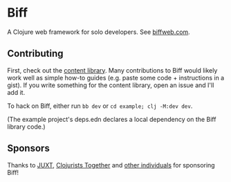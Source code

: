 # Biff

A Clojure web framework for solo developers. See [biffweb.com](https://biffweb.com).

## Contributing

First, check out the [content library](https://biffweb.com/docs/library/). Many
contributions to Biff would likely work well as simple how-to guides (e.g. paste some
code + instructions in a gist). If you write something for the content library, open an issue
and I'll add it.

To hack on Biff, either run `bb dev` or `cd example; clj -M:dev dev`.

(The example project's deps.edn declares a local dependency on the Biff library
code.)

## Sponsors

Thanks to [JUXT](https://juxt.pro), [Clojurists
Together](https://www.clojuriststogether.org/) and [other
individuals](https://github.com/sponsors/jacobobryant) for sponsoring Biff!
